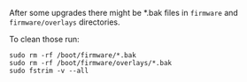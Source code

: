 After some upgrades there might be *.bak files in `firmware` and `firmware/overlays` directories.

To clean those run:

```shell
sudo rm -rf /boot/firmware/*.bak
sudo rm -rf /boot/firmware/overlays/*.bak
sudo fstrim -v --all
```
